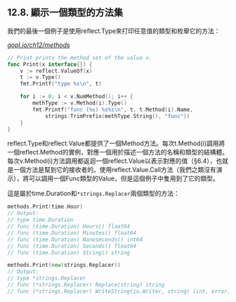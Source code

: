 ## 12.8. 顯示一個類型的方法集

我們的最後一個例子是使用reflect.Type來打印任意值的類型和枚舉它的方法：

<u><i>gopl.io/ch12/methods</i></u>
```Go
// Print prints the method set of the value x.
func Print(x interface{}) {
	v := reflect.ValueOf(x)
	t := v.Type()
	fmt.Printf("type %s\n", t)

	for i := 0; i < v.NumMethod(); i++ {
		methType := v.Method(i).Type()
		fmt.Printf("func (%s) %s%s\n", t, t.Method(i).Name,
			strings.TrimPrefix(methType.String(), "func"))
	}
}
```

reflect.Type和reflect.Value都提供了一個Method方法。每次t.Method(i)調用將一個reflect.Method的實例，對應一個用於描述一個方法的名稱和類型的結構體。每次v.Method(i)方法調用都返迴一個reflect.Value以表示對應的值（§6.4），也就是一個方法是幫到它的接收者的。使用reflect.Value.Call方法（我們之類沒有演示），將可以調用一個Func類型的Value，但是這個例子中隻用到了它的類型。

這是屬於time.Duration和`*strings.Replacer`兩個類型的方法：

```Go
methods.Print(time.Hour)
// Output:
// type time.Duration
// func (time.Duration) Hours() float64
// func (time.Duration) Minutes() float64
// func (time.Duration) Nanoseconds() int64
// func (time.Duration) Seconds() float64
// func (time.Duration) String() string

methods.Print(new(strings.Replacer))
// Output:
// type *strings.Replacer
// func (*strings.Replacer) Replace(string) string
// func (*strings.Replacer) WriteString(io.Writer, string) (int, error)
````
